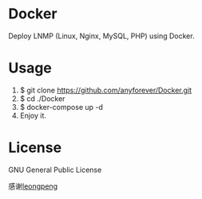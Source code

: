# Docker

Deploy LNMP (Linux, Nginx, MySQL, PHP) using Docker.

# Usage

1. $ git clone https://github.com/anyforever/Docker.git
2. $ cd ./Docker
3. $ docker-compose up -d
4. Enjoy it.

# License
GNU General Public License

感谢[leongpeng](https://github.com/leongpeng/docker)
